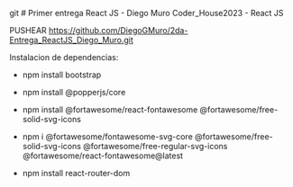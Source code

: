git # Primer entrega React JS - Diego Muro
Coder_House2023 - React JS

PUSHEAR
https://github.com/DiegoGMuro/2da-Entrega_ReactJS_Diego_Muro.git

Instalacion de dependencias:

* npm install bootstrap

* npm install @popperjs/core

* npm install @fortawesome/react-fontawesome @fortawesome/free-solid-svg-icons

* npm i @fortawesome/fontawesome-svg-core @fortawesome/free-solid-svg-icons  @fortawesome/free-regular-svg-icons @fortawesome/react-fontawesome@latest

* npm install react-router-dom




